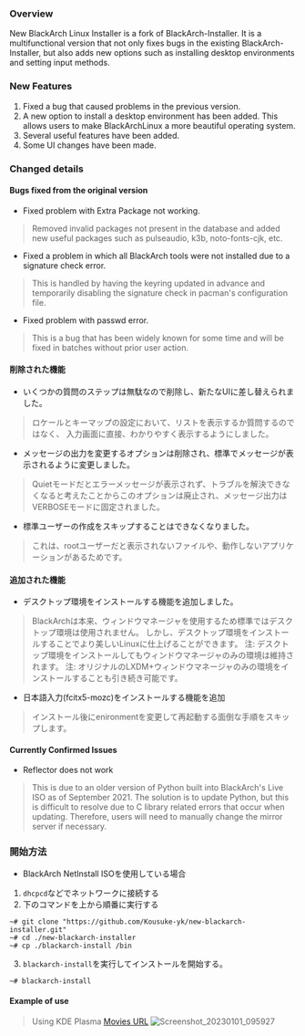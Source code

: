 ### Overview
New BlackArch Linux Installer is a fork of BlackArch-Installer.
It is a multifunctional version that not only fixes bugs in the existing BlackArch-Installer, but also adds new options such as installing desktop environments and setting input methods.

### New Features
1. Fixed a bug that caused problems in the previous version.
2. A new option to install a desktop environment has been added. This allows users to make BlackArchLinux a more beautiful operating system.
3. Several useful features have been added.
4. Some UI changes have been made.

### Changed details

#### Bugs fixed from the original version
- Fixed problem with Extra Package not working.
> Removed invalid packages not present in the database and added new useful packages such as pulseaudio, k3b, noto-fonts-cjk, etc.

- Fixed a problem in which all BlackArch tools were not installed due to a signature check error.
> This is handled by having the keyring updated in advance and temporarily disabling the signature check in pacman's configuration file.

- Fixed problem with passwd error.
> This is a bug that has been widely known for some time and will be fixed in batches without prior user action.

#### 削除された機能
- いくつかの質問のステップは無駄なので削除し、新たなUIに差し替えられました。
> ロケールとキーマップの設定において、リストを表示するか質問するのではなく、
入力画面に直接、わかりやすく表示するようにしました。

- メッセージの出力を変更するオプションは削除され、標準でメッセージが表示されるように変更しました。
> Quietモードだとエラーメッセージが表示されず、トラブルを解決できなくなると考えたことからこのオプションは廃止され、メッセージ出力はVERBOSEモードに固定されました。

- 標準ユーザーの作成をスキップすることはできなくなりました。
> これは、rootユーザーだと表示されないファイルや、動作しないアプリケーションがあるためです。

#### 追加された機能
- デスクトップ環境をインストールする機能を追加しました。
> BlackArchは本来、ウィンドウマネージャを使用するため標準ではデスクトップ環境は使用されません。
しかし、デスクトップ環境をインストールすることでより美しいLinuxに仕上げることができます。
注: デスクトップ環境をインストールしてもウィンドウマネージャのみの環境は維持されます。
注: オリジナルのLXDM+ウィンドウマネージャのみの環境をインストールすることも引き続き可能です。

- 日本語入力(fcitx5-mozc)をインストールする機能を追加
> インストール後にenironmentを変更して再起動する面倒な手順をスキップします。

#### Currently Confirmed Issues
- Reflector does not work
> This is due to an older version of Python built into BlackArch's Live ISO as of September 2021. The solution is to update Python, but this is difficult to resolve due to C library related errors that occur when updating.
Therefore, users will need to manually change the mirror server if necessary.

### 開始方法
- BlackArch NetInstall ISOを使用している場合
1. `dhcpcd`などでネットワークに接続する
2. 下のコマンドを上から順番に実行する
```
~# git clone "https://github.com/Kousuke-yk/new-blackarch-installer.git"
~# cd ./new-blackarch-installer
~# cp ./blackarch-install /bin
```

3. `blackarch-install`を実行してインストールを開始する。
```
~# blackarch-install
```

#### Example of use
> Using KDE Plasma
[Movies URL](https://youtu.be/_nIWi3kOkgU)
![Screenshot_20230101_095927](https://user-images.githubusercontent.com/119842878/210158486-34300379-c85e-4a1b-9c66-73acd8e44c54.png)

